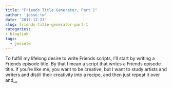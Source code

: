 ```yaml
---
title: "Friends Title Generator, Part 1"
author: 'jesse.tw'
date: '2017-12-23'
slug: friends-title-generator-part-1
categories:
- bloglink
tags:
  - jessetw
---
```


To fulfill my lifelong desire to write Friends scripts, I’ll start by writing a Friends episode title. By that I mean a script that writes a Friends episode title. If you’re like me, you want to be creative, but I want to study artists and writers and distill their creativity into a recipe, and then just repeat it over and[... <i class="fas fa-external-link-alt"></i>](https://jesse.tw/post/2017-12-23-friends-title-generator/)

